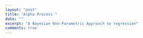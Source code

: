 ```yaml
---
layout: "post"
title: "Alpha Process "
date: ""
excerpt: "A Bayesian Non-Parametric Approach to regression"
comments: true
---
```

